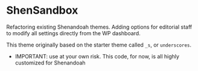 

ShenSandbox
===

Refactoring existing Shenandoah themes. Adding options for editorial staff to modify all settings directly from the WP dashboard. 



This theme originally based on the starter theme called `_s`, or `underscores`.


* IMPORTANT: use at your own risk. This code, for now, is all highly customized for Shenandoah
